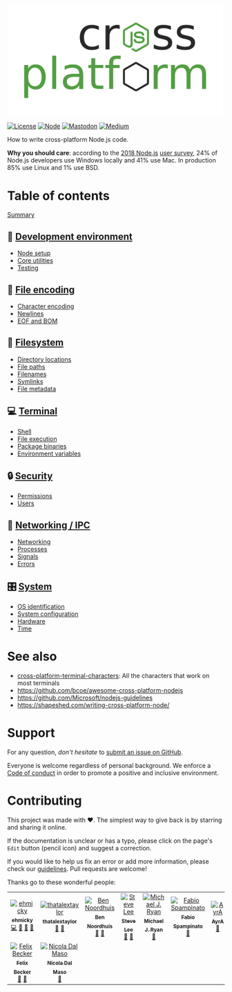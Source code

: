 <picture>
  <source media="(prefers-color-scheme: dark)" srcset="https://raw.githubusercontent.com/ehmicky/design/main/cross-platform-nodejs/cross-platform-nodejs_dark.svg"/>
  <img alt="cross-platform-nodejs logo" src="https://raw.githubusercontent.com/ehmicky/design/main/cross-platform-nodejs/cross-platform-nodejs.svg" width="500"/>
</picture>

[![License](https://img.shields.io/badge/-CC%20BY%204.0-808080?logo=creativecommons&colorA=404040&logoColor=66cc33)](https://creativecommons.org/licenses/by/4.0/)
[![Node](https://img.shields.io/badge/-Node.js-808080?logo=node.js&colorA=404040&logoColor=66cc33)](https://www.npmjs.com/package/cross-platform-node-guide)
[![Mastodon](https://img.shields.io/badge/-Mastodon-808080.svg?logo=mastodon&colorA=404040&logoColor=9590F9)](https://fosstodon.org/@ehmicky)
[![Medium](https://img.shields.io/badge/-Medium-808080.svg?logo=medium&colorA=404040)](https://medium.com/@ehmicky)

How to write cross-platform Node.js code.

**Why you should care**: according to the
[2018 Node.js](https://nodejs.org/en/user-survey-report/#Primary-OS-Distro)
[user survey](https://nodejs.org/en/user-survey-report/2018-nodejs-user-survey-raw-data.xlsx),
24% of Node.js developers use Windows locally and 41% use Mac. In production 85%
use Linux and 1% use BSD.

# Table of contents

[Summary](docs/summary.md)

## 🤖 [Development environment](docs/1_development_environment/README.md)

- [Node setup](docs/1_development_environment/node_setup.md)
- [Core utilities](docs/1_development_environment/core_utilities.md)
- [Testing](docs/1_development_environment/testing.md)

## 📝 [File encoding](docs/2_file_encoding/README.md)

- [Character encoding](docs/2_file_encoding/character_encoding.md)
- [Newlines](docs/2_file_encoding/newlines.md)
- [EOF and BOM](docs/2_file_encoding/eof_bom.md)

## 📂 [Filesystem](docs/3_filesystem/README.md)

- [Directory locations](docs/3_filesystem/directory_locations.md)
- [File paths](docs/3_filesystem/file_paths.md)
- [Filenames](docs/3_filesystem/filenames.md)
- [Symlinks](docs/3_filesystem/symlinks.md)
- [File metadata](docs/3_filesystem/file_metadata.md)

## 💻 [Terminal](docs/4_terminal/README.md)

- [Shell](docs/4_terminal/shell.md)
- [File execution](docs/4_terminal/file_execution.md)
- [Package binaries](docs/4_terminal/package_binaries.md)
- [Environment variables](docs/4_terminal/environment_variables.md)

## 🔒 [Security](docs/5_security/README.md)

- [Permissions](docs/5_security/permissions.md)
- [Users](docs/5_security/users.md)

## 📡 [Networking / IPC](docs/6_networking_ipc/README.md)

- [Networking](docs/6_networking_ipc/networking.md)
- [Processes](docs/6_networking_ipc/processes.md)
- [Signals](docs/6_networking_ipc/signals.md)
- [Errors](docs/6_networking_ipc/errors.md)

## 🎛️ [System](docs/7_system/README.md)

- [OS identification](docs/7_system/os_identification.md)
- [System configuration](docs/7_system/system_configuration.md)
- [Hardware](docs/7_system/hardware.md)
- [Time](docs/7_system/time.md)

# See also

- [cross-platform-terminal-characters](https://github.com/ehmicky/cross-platform-terminal-characters):
  All the characters that work on most terminals
- https://github.com/bcoe/awesome-cross-platform-nodejs
- https://github.com/Microsoft/nodejs-guidelines
- https://shapeshed.com/writing-cross-platform-node/

# Support

For any question, _don't hesitate_ to [submit an issue on GitHub](../../issues).

Everyone is welcome regardless of personal background. We enforce a
[Code of conduct](CODE_OF_CONDUCT.md) in order to promote a positive and
inclusive environment.

# Contributing

This project was made with ❤️. The simplest way to give back is by starring and
sharing it online.

If the documentation is unclear or has a typo, please click on the page's `Edit`
button (pencil icon) and suggest a correction.

If you would like to help us fix an error or add more information, please check
our [guidelines](CONTRIBUTING.md). Pull requests are welcome!

Thanks go to these wonderful people:

<!-- ALL-CONTRIBUTORS-LIST:START -->
<!-- prettier-ignore -->
<table>
  <tr>
    <td align="center"><a href="https://twitter.com/ehmicky"><img src="https://avatars2.githubusercontent.com/u/8136211?v=4" width="100px;" alt="ehmicky"/><br /><sub><b>ehmicky</b></sub></a><br /><a href="https://github.com/ehmicky/cross-platform-node-guide/commits?author=ehmicky" title="Code">💻</a> <a href="#design-ehmicky" title="Design">🎨</a> <a href="#ideas-ehmicky" title="Ideas, Planning, & Feedback">🤔</a> <a href="https://github.com/ehmicky/cross-platform-node-guide/commits?author=ehmicky" title="Documentation">📖</a></td>
    <td align="center"><a href="https://github.com/thatalextaylor"><img src="https://avatars3.githubusercontent.com/u/1481643?v=4" width="100px;" alt="thatalextaylor"/><br /><sub><b>thatalextaylor</b></sub></a><br /><a href="#ideas-thatalextaylor" title="Ideas, Planning, & Feedback">🤔</a> <a href="https://github.com/ehmicky/cross-platform-node-guide/commits?author=thatalextaylor" title="Documentation">📖</a></td>
    <td align="center"><a href="https://github.com/bnoordhuis"><img src="https://avatars0.githubusercontent.com/u/275871?v=4" width="100px;" alt="Ben Noordhuis"/><br /><sub><b>Ben Noordhuis</b></sub></a><br /><a href="#ideas-bnoordhuis" title="Ideas, Planning, & Feedback">🤔</a> <a href="https://github.com/ehmicky/cross-platform-node-guide/commits?author=bnoordhuis" title="Documentation">📖</a></td>
    <td align="center"><a href="http://opendirective.com"><img src="https://avatars2.githubusercontent.com/u/618922?v=4" width="100px;" alt="Steve Lee"/><br /><sub><b>Steve Lee</b></sub></a><br /><a href="#ideas-SteveALee" title="Ideas, Planning, & Feedback">🤔</a> <a href="#talk-SteveALee" title="Talks">📢</a></td>
    <td align="center"><a href="http://tracker1.info/"><img src="https://avatars3.githubusercontent.com/u/444316?v=4" width="100px;" alt="Michael J. Ryan"/><br /><sub><b>Michael J. Ryan</b></sub></a><br /><a href="#ideas-tracker1" title="Ideas, Planning, & Feedback">🤔</a></td>
    <td align="center"><a href="http://twitter.com/fabiospampinato"><img src="https://avatars1.githubusercontent.com/u/1812093?v=4" width="100px;" alt="Fabio Spampinato"/><br /><sub><b>Fabio Spampinato</b></sub></a><br /><a href="#ideas-fabiospampinato" title="Ideas, Planning, & Feedback">🤔</a></td>
    <td align="center"><a href="https://github.com/AyrA"><img src="https://avatars0.githubusercontent.com/u/1301960?v=4" width="100px;" alt="AyrA"/><br /><sub><b>AyrA</b></sub></a><br /><a href="#ideas-AyrA" title="Ideas, Planning, & Feedback">🤔</a></td>
  </tr>
  <tr>
    <td align="center"><a href="https://twitter.com/felixfbecker"><img src="https://avatars0.githubusercontent.com/u/10532611?v=4" width="100px;" alt="Felix Becker"/><br /><sub><b>Felix Becker</b></sub></a><br /><a href="https://github.com/ehmicky/cross-platform-node-guide/commits?author=felixfbecker" title="Documentation">📖</a> <a href="#ideas-felixfbecker" title="Ideas, Planning, & Feedback">🤔</a></td>
    <td align="center"><a href="https://github.com/niktekusho"><img src="https://avatars1.githubusercontent.com/u/18280135?v=4" width="100px;" alt="Nicola Dal Maso"/><br /><sub><b>Nicola Dal Maso</b></sub></a><br /><a href="#ideas-niktekusho" title="Ideas, Planning, & Feedback">🤔</a></td>
  </tr>
</table>

<!-- ALL-CONTRIBUTORS-LIST:END -->
